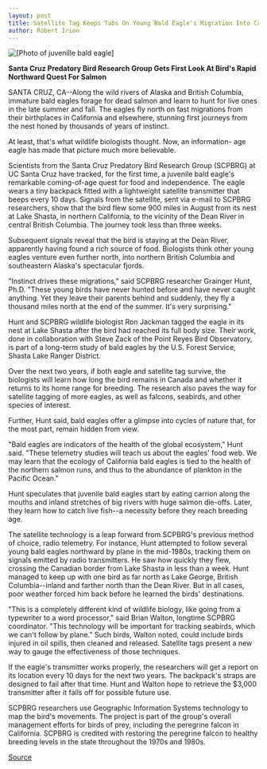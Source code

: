 ```yaml
---
layout: post
title: Satellite Tag Keeps Tabs On Young Bald Eagle's Migration Into Canada
author: Robert Irion
---
```


![\[Photo of juvenille bald eagle\]][1]

**Santa Cruz Predatory Bird Research Group Gets First Look At Bird's Rapid Northward Quest For Salmon**

SANTA CRUZ, CA--Along the wild rivers of Alaska and British Columbia,  immature bald eagles forage for dead salmon and learn to hunt for live ones  in the late summer and fall. The eagles fly north on fast migrations from  their birthplaces in California and elsewhere, stunning first journeys from  the nest honed by thousands of years of instinct.

At least, that's what wildlife biologists thought. Now, an information- age eagle has made that picture much more believable.

Scientists from the Santa Cruz Predatory Bird Research Group  (SCPBRG) at UC Santa Cruz have tracked, for the first time, a juvenile bald  eagle's remarkable coming-of-age quest for food and independence. The  eagle wears a tiny backpack fitted with a lightweight satellite transmitter  that beeps every 10 days. Signals from the satellite, sent via e-mail to  SCPBRG researchers, show that the bird flew some 900 miles in August  from its nest at Lake Shasta, in northern California, to the vicinity of the  Dean River in central British Columbia. The journey took less than three  weeks.

Subsequent signals reveal that the bird is staying at the Dean River,  apparently having found a rich source of food. Biologists think other young  eagles venture even further north, into northern British Columbia and  southeastern Alaska's spectacular fjords.

"Instinct drives these migrations," said SCPBRG researcher Grainger  Hunt, Ph.D. "These young birds have never hunted before and have never  caught anything. Yet they leave their parents behind and suddenly, they fly a  thousand miles north at the end of the summer. It's very surprising."

Hunt and SCPBRG wildlife biologist Ron Jackman tagged the eagle in  its nest at Lake Shasta after the bird had reached its full body size. Their  work, done in collaboration with Steve Zack of the Point Reyes Bird  Observatory, is part of a long-term study of bald eagles by the U.S. Forest  Service, Shasta Lake Ranger District.

Over the next two years, if both eagle and satellite tag survive, the  biologists will learn how long the bird remains in Canada and whether it  returns to its home range for breeding. The research also paves the way for  satellite tagging of more eagles, as well as falcons, seabirds, and other  species of interest.

Further, Hunt said, bald eagles offer a glimpse into cycles of nature  that, for the most part, remain hidden from view.

"Bald eagles are indicators of the health of the global ecosystem,"  Hunt said. "These telemetry studies will teach us about the eagles' food web.  We may learn that the ecology of California bald eagles is tied to the health  of the northern salmon runs, and thus to the abundance of plankton in the  Pacific Ocean."

Hunt speculates that juvenile bald eagles start by eating carrion along  the mouths and inland stretches of big rivers with huge salmon die-offs.  Later, they learn how to catch live fish--a necessity before they reach  breeding age.

The satellite technology is a leap forward from SCPBRG's previous  method of choice, radio telemetry. For instance, Hunt attempted to follow  several young bald eagles northward by plane in the mid-1980s, tracking  them on signals emitted by radio transmitters. He saw how quickly they  flew, crossing the Canadian border from Lake Shasta in less than a week.  Hunt managed to keep up with one bird as far north as Lake George, British  Columbia--inland and farther north than the Dean River. But in all cases,  poor weather forced him back before he learned the birds' destinations.

"This is a completely different kind of wildlife biology, like going  from a typewriter to a word processor," said Brian Walton, longtime SCPBRG  coordinator. "This technology will be important for tracking seabirds, which  we can't follow by plane." Such birds, Walton noted, could include birds  injured in oil spills, then cleaned and released. Satellite tags present a new  way to gauge the effectiveness of those techniques.

If the eagle's transmitter works properly, the researchers will get a  report on its location every 10 days for the next two years. The backpack's  straps are designed to fail after that time. Hunt and Walton hope to retrieve  the $3,000 transmitter after it falls off for possible future use.

SCPBRG researchers use Geographic Information Systems technology  to map the bird's movements. The project is part of the group's overall  management efforts for birds of prey, including the peregrine falcon in  California. SCPBRG is credited with restoring the peregrine falcon to  healthy breeding levels in the state throughout the 1970s and 1980s.

[1]: http://www1.ucsc.edu/oncampus/art/eagle.97-10-06.gif

[Source](http://www1.ucsc.edu/news_events/press_releases/archive/97-98/10-97/100297-Satellite_tag_track.html "Permalink to 100297-Satellite_tag_track")
